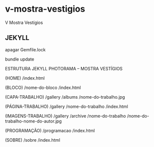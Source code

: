 # v-mostra-vestigios
V Mostra Vestígios

JEKYLL
-------------

apagar Gemfile.lock

bundle update

ESTRUTURA JEKYLL PHOTORAMA – MOSTRA VESTÍGIOS

(HOME)
/index.html 

(BLOCO)
/nome-do-bloco
    /index.html 

(CAPA-TRABALHO)
/gallery
    /albums
        /nome-do-trabalho.jpg 

(PÁGINA-TRABALHO)
/gallery
    /nome-do-trabalho
        /index.html 

(IMAGENS-TRABALHO)
/gallery
    /archive
        /nome-do-trabalho
        /nome-do-trabalho-nome-do-autor.jpg 

(PROGRAMAÇÃO)
/programacao
    /index.html

(SOBRE)
/sobre
    /index.html
